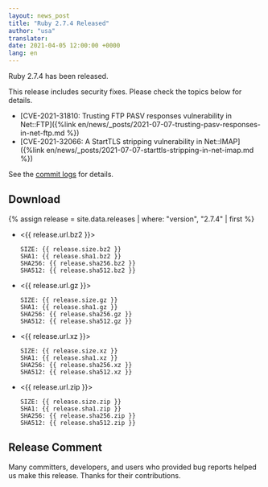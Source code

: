 ```yaml
---
layout: news_post
title: "Ruby 2.7.4 Released"
author: "usa"
translator:
date: 2021-04-05 12:00:00 +0000
lang: en
---
```


Ruby 2.7.4 has been released.

This release includes security fixes.
Please check the topics below for details.

* [CVE-2021-31810: Trusting FTP PASV responses vulnerability in Net::FTP]({%link en/news/_posts/2021-07-07-trusting-pasv-responses-in-net-ftp.md %})
* [CVE-2021-32066: A StartTLS stripping vulnerability in Net::IMAP]({%link en/news/_posts/2021-07-07-starttls-stripping-in-net-imap.md %})

See the [commit logs](https://github.com/ruby/ruby/compare/v2_7_3...v2_7_4) for details.

## Download

{% assign release = site.data.releases | where: "version", "2.7.4" | first %}

* <{{ release.url.bz2 }}>

      SIZE: {{ release.size.bz2 }}
      SHA1: {{ release.sha1.bz2 }}
      SHA256: {{ release.sha256.bz2 }}
      SHA512: {{ release.sha512.bz2 }}

* <{{ release.url.gz }}>

      SIZE: {{ release.size.gz }}
      SHA1: {{ release.sha1.gz }}
      SHA256: {{ release.sha256.gz }}
      SHA512: {{ release.sha512.gz }}

* <{{ release.url.xz }}>

      SIZE: {{ release.size.xz }}
      SHA1: {{ release.sha1.xz }}
      SHA256: {{ release.sha256.xz }}
      SHA512: {{ release.sha512.xz }}

* <{{ release.url.zip }}>

      SIZE: {{ release.size.zip }}
      SHA1: {{ release.sha1.zip }}
      SHA256: {{ release.sha256.zip }}
      SHA512: {{ release.sha512.zip }}

## Release Comment

Many committers, developers, and users who provided bug reports helped us make this release.
Thanks for their contributions.
